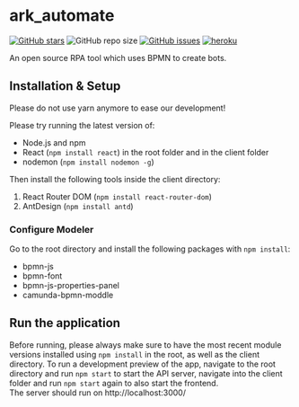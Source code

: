 # ark_automate

[![GitHub stars](https://img.shields.io/github/stars/bptlab/ark_automate)](https://github.com/bptlab/ark_automate)
![GitHub repo size](https://img.shields.io/github/repo-size/bptlab/ark_automate)
[![GitHub issues](https://img.shields.io/github/issues/bptlab/ark_automate)](https://github.com/bptlab/ark_automate/issues)
[![heroku](heroku-badge.herokuapp.com/?app=ark-automate)](ark-automate.herokuapp.com)

An open source RPA tool which uses BPMN to create bots.

## Installation & Setup

Please do not use yarn anymore to ease our development!

Please try running the latest version of:

- Node.js and npm
- React (`npm install react`) in the root folder and in the client folder
- nodemon (`npm install nodemon -g`)

Then install the following tools inside the client directory:

1. React Router DOM (`npm install react-router-dom`)
2. AntDesign (`npm install antd`)

### Configure Modeler

Go to the root directory and install the following packages with `npm install`:

- bpmn-js
- bpmn-font
- bpmn-js-properties-panel
- camunda-bpmn-moddle

## Run the application
Before running, please always make sure to have the most recent module versions installed using `npm install` in the root, as well as the client directory.
To run a development preview of the app, navigate to the root directory and run `npm start` to start the API server, navigate into the client folder and run `npm start` again to also start the frontend.  
The server should run on http://localhost:3000/
